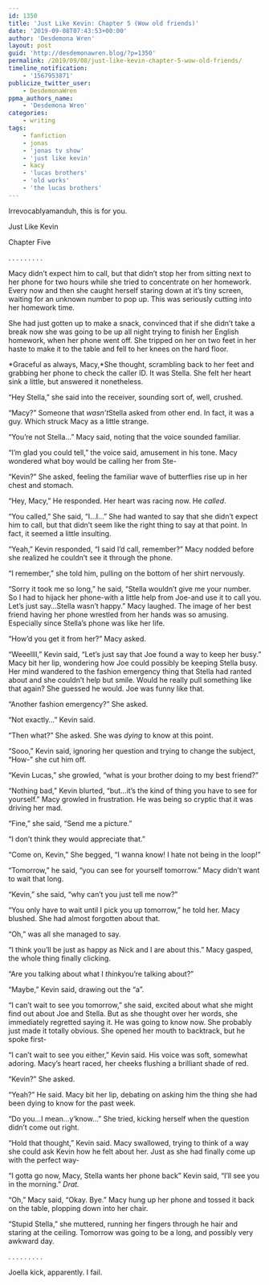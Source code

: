 ```yaml
---
id: 1350
title: 'Just Like Kevin: Chapter 5 (Wow old friends)'
date: '2019-09-08T07:43:53+00:00'
author: 'Desdemona Wren'
layout: post
guid: 'http://desdemonawren.blog/?p=1350'
permalink: /2019/09/08/just-like-kevin-chapter-5-wow-old-friends/
timeline_notification:
    - '1567953871'
publicize_twitter_user:
    - DesdemonaWren
ppma_authors_name:
    - 'Desdemona Wren'
categories:
    - writing
tags:
    - fanfiction
    - jonas
    - 'jonas tv show'
    - 'just like kevin'
    - kacy
    - 'lucas brothers'
    - 'old works'
    - 'the lucas brothers'
---
```


Irrevocablyamanduh, this is for you.

Just Like Kevin

Chapter Five

. . . . . . . . .

Macy didn’t expect him to call, but that didn’t stop her from sitting next to her phone for two hours while she tried to concentrate on her homework. Every now and then she caught herself staring down at it’s tiny screen, waiting for an unknown number to pop up. This was seriously cutting into her homework time.

She had just gotten up to make a snack, convinced that if she didn’t take a break now she was going to be up all night trying to finish her English homework, when her phone went off. She tripped on her on two feet in her haste to make it to the table and fell to her knees on the hard floor.

*Graceful as always, Macy,*She thought, scrambling back to her feet and grabbing her phone to check the caller ID. It was Stella. She felt her heart sink a little, but answered it nonetheless.

“Hey Stella,” she said into the receiver, sounding sort of, well, crushed.

“Macy?” Someone that *wasn’t*Stella asked from other end. In fact, it was a guy. Which struck Macy as a little strange.

“You’re not Stella…” Macy said, noting that the voice sounded familiar.

“I’m glad you could tell,” the voice said, amusement in his tone. Macy wondered what boy would be calling her from Ste-

“Kevin?” She asked, feeling the familiar wave of butterflies rise up in her chest and stomach.

“Hey, Macy,” He responded. Her heart was racing now. He *called*.

“You called,” She said, “I…I…” She had wanted to say that she didn’t expect him to call, but that didn’t seem like the right thing to say at that point. In fact, it seemed a little insulting.

“Yeah,” Kevin responded, “I said I’d call, remember?” Macy nodded before she realized he couldn’t see it through the phone.

“I remember,” she told him, pulling on the bottom of her shirt nervously.

“Sorry it took me so long,” he said, “Stella wouldn’t give me your number. So I had to hijack her phone-with a little help from Joe-and use it to call you. Let’s just say…Stella wasn’t happy.” Macy laughed. The image of her best friend having her phone wrestled from her hands was so amusing. Especially since Stella’s phone was like her life.

“How’d you get it from her?” Macy asked.

“Weeellll,” Kevin said, “Let’s just say that Joe found a way to keep her busy.” Macy bit her lip, wondering how Joe could possibly be keeping Stella busy. Her mind wandered to the fashion emergency thing that Stella had ranted about and she couldn’t help but smile. Would he really pull something like that again? She guessed he would. Joe was funny like that.

“Another fashion emergency?” She asked.

“Not exactly…” Kevin said.

“Then what?” She asked. She was *dying* to know at this point.

“Sooo,” Kevin said, ignoring her question and trying to change the subject, “How-” she cut him off.

“Kevin Lucas,” she growled, “what is your brother doing to my best friend?”

“Nothing bad,” Kevin blurted, “but…it’s the kind of thing you have to see for yourself.” Macy growled in frustration. He was being so cryptic that it was driving her mad.

“Fine,” she said, “Send me a picture.”

“I don’t think they would appreciate that.”

“Come on, Kevin,” She begged, “I wanna know! I hate not being in the loop!”

“Tomorrow,” he said, “you can see for yourself tomorrow.” Macy didn’t want to wait that long.

“Kevin,” she said, “why can’t you just tell me now?”

“You only have to wait until I pick you up tomorrow,” he told her. Macy blushed. She had almost forgotten about that.

“Oh,” was all she managed to say.

“I think you’ll be just as happy as Nick and I are about this.” Macy gasped, the whole thing finally clicking.

“Are you talking about what I *think*you’re talking about?”

“Maybe,” Kevin said, drawing out the “a”.

“I can’t wait to see you tomorrow,” she said, excited about what she might find out about Joe and Stella. But as she thought over her words, she immediately regretted saying it. He was going to know now. She probably just made it totally obvious. She opened her mouth to backtrack, but he spoke first-

“I can’t wait to see you either,” Kevin said. His voice was soft, somewhat adoring. Macy’s heart raced, her cheeks flushing a brilliant shade of red.

“Kevin?” She asked.

“Yeah?” He said. Macy bit her lip, debating on asking him the thing she had been dying to know for the past week.

“Do you…I mean…y’know…” She tried, kicking herself when the question didn’t come out right.

“Hold that thought,” Kevin said. Macy swallowed, trying to think of a way she could ask Kevin how he felt about her. Just as she had finally come up with the perfect way-

“I gotta go now, Macy, Stella wants her phone back” Kevin said, “I’ll see you in the morning.” *Drat.*

“Oh,” Macy said, “Okay. Bye.” Macy hung up her phone and tossed it back on the table, plopping down into her chair.

“Stupid Stella,” she muttered, running her fingers through he hair and staring at the ceiling. Tomorrow was going to be a long, and possibly very awkward day.

. . . . . . . . .

Joella kick, apparently. I fail.